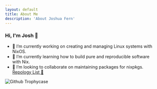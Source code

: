 ```yaml
---
layout: default
title: About Me
description: 'About Joshua Fern'
---
```


### Hi, I'm Josh 👋

- 🔭 I’m currently working on creating and managing Linux systems with NixOS.
- 🌱 I’m currently learning how to build pure and reproducible software with Nix.
- 👯 I’m looking to collaborate on maintaining packages for nixpkgs. [Repology List 📝](https://repology.org/maintainer/joshuafern%40protonmail.com)

![Github Trophycase](https://github-profile-trophy.vercel.app/?username=joshuafern&row=1&column=7&margin-w=15)

